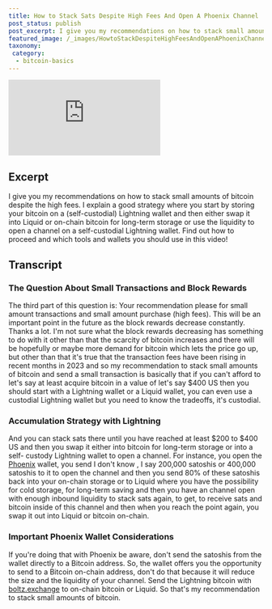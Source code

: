 ```yaml
---
title: How to Stack Sats Despite High Fees And Open A Phoenix Channel
post_status: publish
post_excerpt: I give you my recommendations on how to stack small amounts of bitcoin despite the high fees.
featured_image: /_images/HowtoStackDespiteHighFeesAndOpenAPhoenixChannel.jpg
taxonomy:
 category:
  - bitcoin-basics
---
```


<iframe src="https://player.vimeo.com/video/1019661406?badge=0&amp;autopause=0&amp;player_id=0&amp;app_id=58479" frameborder="0" allow="autoplay; fullscreen; picture-in-picture; clipboard-write; encrypted-media" title="How to Stack Sats Despite High Fees And Open A Phoenix Channel"></iframe>

<div style="margin-bottom:30px;"></div>

## Excerpt

I give you my recommendations on how to stack small amounts of bitcoin despite the high fees. I explain a good strategy where you start by storing your bitcoin on a (self-custodial) Lightning wallet and then either swap it into Liquid or on-chain bitcoin for long-term storage or use the liquidity to open a channel on a self-custodial Lightning wallet. Find out how to proceed and which tools and wallets you should use in this video!

## Transcript

### The Question About Small Transactions and Block Rewards

The third part of this question is: Your recommendation please for small amount transactions and small amount purchase (high fees). This will be an important point in the future as the block rewards decrease constantly. Thanks a lot. I'm not sure what the block rewards decreasing has something to do with it other than that the scarcity of bitcoin increases and there will be hopefully or maybe more demand for bitcoin which lets the price go up, but other than that it's true that the transaction fees have been rising in recent months in 2023 and so my recommendation to stack small amounts of bitcoin and send a small transaction is basically that if you can't afford to let's say at least acquire bitcoin in a value of let's say $400 US then you should start with a Lightning wallet or a Liquid wallet, you can even use a custodial Lightning wallet but you need to know the tradeoffs, it's custodial.

### Accumulation Strategy with Lightning

And you can stack sats there until you have reached at least $200 to $400 US and then you swap it either into bitcoin for long-term storage or into a self- custody Lightning wallet to open a channel. For instance, you open the [Phoenix](https://phoenix.acinq.co/) wallet, you send I don't know , I say 200,000 satoshis or 400,000 satoshis to it to open the channel and then you send 80% of these satoshis back into your on-chain storage or to Liquid where you have the possibility for cold storage, for long-term saving and then you have an channel open with enough inbound liquidity to stack sats again, to get, to receive sats and bitcoin inside of this channel and then when you reach the point again, you swap it out into Liquid or bitcoin on-chain.

### Important Phoenix Wallet Considerations

If you're doing that with Phoenix be aware, don't send the satoshis from the wallet directly to a Bitcoin address. So, the wallet offers you the opportunity to send to a Bitcoin on-chain address, don't do that because it will reduce the size and the liquidity of your channel. Send the Lightning bitcoin with [boltz.exchange](https://boltz.exchange/) to on-chain bitcoin or Liquid. So that's my recommendation to stack small amounts of bitcoin.
